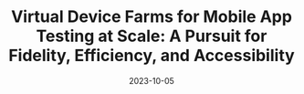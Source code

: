 ---
title: "Virtual Device Farms for Mobile App Testing at Scale: A Pursuit for Fidelity, Efficiency, and Accessibility"
collection: publications
permalink: /publication/virtual-device-testing
date: 2023-10-05
venue: "MobiCom'23"
type: 'conf'
selected: 'true'
pdf: 'mobicom23-virtual_device_testing.pdf'
authors: 'Hao Lin, Jiaxing Qiu, Hongyi Wang, Zhenhua Li, Liangyi Gong, Di Gao, Yunhao Liu, Feng Qian, Zhao Zhang, Ping Yang, Tianyin Xu'
repo: 'https://github.com/Android-Emulation-Testing/emu-fidelity-ae'
slide: 'mobicom23-virtual_device_testing-slide.pdf'
award: Highlight Article by SIGMOBILE Mobile Computing and Communications Review
---